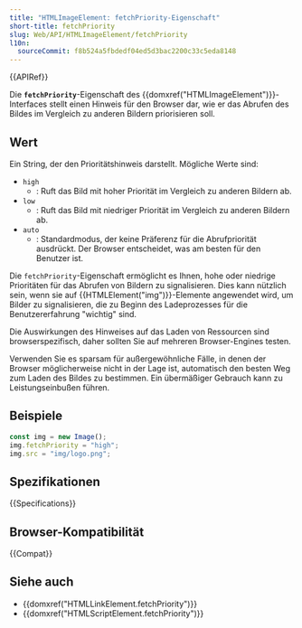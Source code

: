 ```yaml
---
title: "HTMLImageElement: fetchPriority-Eigenschaft"
short-title: fetchPriority
slug: Web/API/HTMLImageElement/fetchPriority
l10n:
  sourceCommit: f8b524a5fbdedf04ed5d3bac2200c33c5eda8148
---
```


{{APIRef}}

Die **`fetchPriority`**-Eigenschaft des {{domxref("HTMLImageElement")}}-Interfaces stellt einen Hinweis für den Browser dar, wie er das Abrufen des Bildes im Vergleich zu anderen Bildern priorisieren soll.

## Wert

Ein String, der den Prioritätshinweis darstellt. Mögliche Werte sind:

- `high`
  - : Ruft das Bild mit hoher Priorität im Vergleich zu anderen Bildern ab.
- `low`
  - : Ruft das Bild mit niedriger Priorität im Vergleich zu anderen Bildern ab.
- `auto`
  - : Standardmodus, der keine Präferenz für die Abrufpriorität ausdrückt.
    Der Browser entscheidet, was am besten für den Benutzer ist.

Die `fetchPriority`-Eigenschaft ermöglicht es Ihnen, hohe oder niedrige Prioritäten für das Abrufen von Bildern zu signalisieren. Dies kann nützlich sein, wenn sie auf {{HTMLElement("img")}}-Elemente angewendet wird, um Bilder zu signalisieren, die zu Beginn des Ladeprozesses für die Benutzererfahrung "wichtig" sind.

Die Auswirkungen des Hinweises auf das Laden von Ressourcen sind browserspezifisch, daher sollten Sie auf mehreren Browser-Engines testen.

Verwenden Sie es sparsam für außergewöhnliche Fälle, in denen der Browser möglicherweise nicht in der Lage ist, automatisch den besten Weg zum Laden des Bildes zu bestimmen. Ein übermäßiger Gebrauch kann zu Leistungseinbußen führen.

## Beispiele

```js
const img = new Image();
img.fetchPriority = "high";
img.src = "img/logo.png";
```

## Spezifikationen

{{Specifications}}

## Browser-Kompatibilität

{{Compat}}

## Siehe auch

- {{domxref("HTMLLinkElement.fetchPriority")}}
- {{domxref("HTMLScriptElement.fetchPriority")}}
